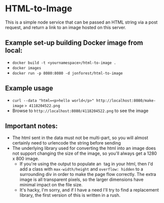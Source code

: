 # HTML-to-Image

This is a simple node service that can be passed an HTML string via a post request, and return a link to an image
hosted on this server.

## Example set-up building Docker image from local:
- `docker build -t <yournamespace>/html-to-image .`
- `docker images`
- `docker run -p 8080:8080 -d jonforest/html-to-image`

## Example usage
- `curl --data "html=<p>hello world</p>" http://localhost:8080/make-image`
`> 4118204522.png`
- Browse to `http://localhost:8080/4118204522.png` to see the image

## Important notes:
- The html sent in the data must not be multi-part, so you will almost certainly need to urlencode the string 
before sending
- The underlying library used for converting the html into an image does not support changing the size of the image, so you'll always get a 1280 x 800 image.  
  - If you're using the output to populate an <img> tag in your html, then I'd add a class with `max-width/height` and `overflow: hidden` to a surrounding div in order to make the page flow correctly.  The extra image is all transparent pixels, so the larger dimensions have minimal impact on the file size.
  - It's hacky, I'm sorry, and if I have a need I'll try to find a replacement library, the first version of this is written in a rush.